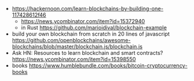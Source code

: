 - https://hackernoon.com/learn-blockchains-by-building-one-117428612f46
  - https://news.ycombinator.com/item?id=15372940
  - in Rust https://github.com/marioidival/blockchain-example
- build your own blockchain from scratch in 20 lines of javascript https://github.com/openblockchains/awesome-blockchains/blob/master/blockchain.js/blockchain.js
- Ask HN: Resources to learn blockchain and smart contracts? https://news.ycombinator.com/item?id=15398550
- books https://www.humblebundle.com/books/bitcoin-cryptocurrency-books
